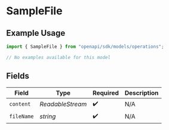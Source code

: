 # SampleFile

## Example Usage

```typescript
import { SampleFile } from "openapi/sdk/models/operations";

// No examples available for this model
```

## Fields

| Field                        | Type                         | Required                     | Description                  |
| ---------------------------- | ---------------------------- | ---------------------------- | ---------------------------- |
| `content`                    | *ReadableStream<Uint8Array>* | :heavy_check_mark:           | N/A                          |
| `fileName`                   | *string*                     | :heavy_check_mark:           | N/A                          |